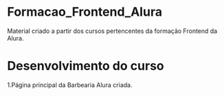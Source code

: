 # Formacao_Frontend_Alura
Material criado a partir dos cursos pertencentes da formação Frontend da Alura.

# Desenvolvimento do curso
 1.Página principal da Barbearia Alura criada.
